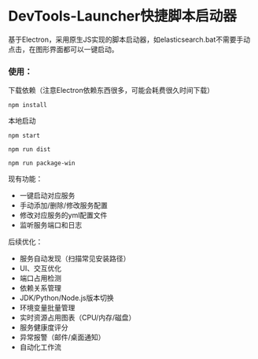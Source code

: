 # DevTools-Launcher快捷脚本启动器

基于Electron，采用原生JS实现的脚本启动器，如elasticsearch.bat不需要手动点击，在图形界面都可以一键启动。

### 使用：
下载依赖（注意Electron依赖东西很多，可能会耗费很久时间下载）
```
npm install 
```
本地启动
```
npm start
```
```
npm run dist
```
```
npm run package-win
```


现有功能：
  - 一键启动对应服务
  - 手动添加/删除/修改服务配置
  - 修改对应服务的yml配置文件
  - 监听服务端口和日志

后续优化：
  - 服务自动发现（扫描常见安装路径）
  - UI、交互优化
  - 端口占用检测
  - 依赖关系管理
  - JDK/Python/Node.js版本切换
  - 环境变量批量管理
  - 实时资源占用图表（CPU/内存/磁盘）
  - 服务健康度评分
  - 异常报警（邮件/桌面通知）
  - 自动化工作流
